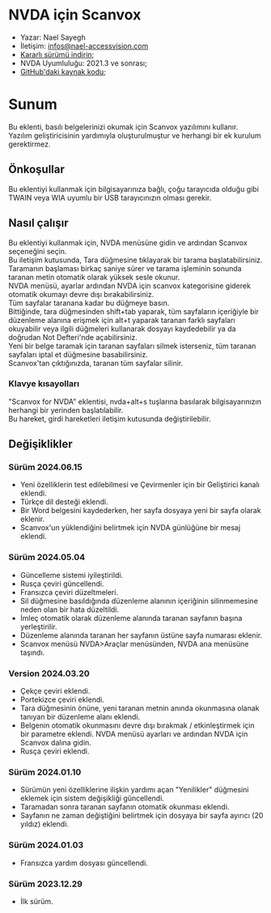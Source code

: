 # NVDA için Scanvox

* Yazar: Nael Sayegh
* İletişim: [infos@nael-accessvision.com](mailto:infos@nael-accessvision.com)
* [Kararlı sürümü indirin][1];
* NVDA Uyumluluğu: 2021.3 ve sonrası;
* [GitHub'daki kaynak kodu][2];

# Sunum

Bu eklenti, basılı belgelerinizi okumak için Scanvox yazılımını kullanır. Yazılım geliştiricisinin yardımıyla oluşturulmuştur ve herhangi bir ek kurulum gerektirmez.

## Önkoşullar 

Bu eklentiyi kullanmak için bilgisayarınıza bağlı, çoğu tarayıcıda olduğu gibi TWAIN veya WIA uyumlu bir USB tarayıcınızın olması gerekir.

## Nasıl çalışır

Bu eklentiyi kullanmak için, NVDA menüsüne gidin ve ardından Scanvox seçeneğini seçin.  
Bu iletişim kutusunda, Tara düğmesine tıklayarak bir tarama başlatabilirsiniz.  
Taramanın başlaması birkaç saniye sürer ve tarama işleminin sonunda taranan metin otomatik olarak yüksek sesle okunur.  
NVDA menüsü, ayarlar ardından NVDA için scanvox kategorisine giderek otomatik okumayı devre dışı bırakabilirsiniz.  
Tüm sayfalar taranana kadar bu düğmeye basın.  
Bittiğinde, tara düğmesinden shift+tab yaparak, tüm sayfaların içeriğiyle bir düzenleme alanına erişmek için alt+t yaparak taranan farklı sayfaları okuyabilir veya ilgili düğmeleri kullanarak dosyayı kaydedebilir ya da doğrudan Not Defteri'nde açabilirsiniz.  
Yeni bir belge taramak için taranan sayfaları silmek isterseniz, tüm taranan sayfaları iptal et düğmesine basabilirsiniz.  
Scanvox'tan çıktığınızda, taranan tüm sayfalar silinir.

### Klavye kısayolları

"Scanvox for NVDA" eklentisi, nvda+alt+s tuşlarına basılarak bilgisayarınızın herhangi bir yerinden başlatılabilir.  
Bu hareket, girdi hareketleri iletişim kutusunda değiştirilebilir.

## Değişiklikler

### Sürüm 2024.06.15

  * Yeni özelliklerin test edilebilmesi ve Çevirmenler için bir Geliştirici kanalı eklendi.
  * Türkçe dil desteği eklendi.
  * Bir Word belgesini kaydederken, her sayfa dosyaya yeni bir sayfa olarak eklenir.
  * Scanvox'un yüklendiğini belirtmek için NVDA günlüğüne bir mesaj eklendi.

### Sürüm 2024.05.04

  * Güncelleme sistemi iyileştirildi.
  * Rusça çeviri güncellendi.
  * Fransızca çeviri düzeltmeleri.
  * Sil düğmesine basıldığında düzenleme alanının içeriğinin silinmemesine neden olan bir hata düzeltildi.
  * İmleç otomatik olarak düzenleme alanında taranan sayfanın başına yerleştirilir.
  * Düzenleme alanında taranan her sayfanın üstüne sayfa numarası eklenir.
  * Scanvox menüsü NVDA>Araçlar menüsünden, NVDA ana menüsüne taşındı.

### Version 2024.03.20

  * Çekçe çeviri eklendi.
  * Portekizce çeviri eklendi.
  * Tara düğmesinin önüne, yeni taranan metnin anında okunmasına olanak tanıyan bir düzenleme alanı eklendi.
  * Belgenin otomatik okunmasını devre dışı bırakmak / etkinleştirmek için bir parametre eklendi. NVDA menüsü ayarları ve ardından NVDA için Scanvox dalına gidin.
  * Rusça çeviri eklendi.

### Sürüm 2024.01.10

  * Sürümün yeni özelliklerine ilişkin yardımı açan "Yenilikler" düğmesini eklemek için sistem değişikliği güncellendi.
  * Taramadan sonra taranan sayfanın otomatik okunması eklendi.
  * Sayfanın ne zaman değiştiğini belirtmek için dosyaya bir sayfa ayırıcı (20 yıldız) eklendi.

### Sürüm 2024.01.03

  * Fransızca yardım dosyası güncellendi.

### Sürüm 2023.12.29

  * İlk sürüm.

[1]: https://github.com/Nael-Sayegh/scanvox-for-nvda/releases/download/2024.05.04/scanvox-2024.05.04.nvda-addon

[2]: https://github.com/Nael-Sayegh/scanvox-for-nvda

